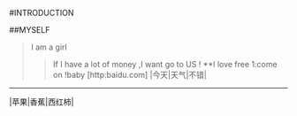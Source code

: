 #INTRODUCTION

##MYSELF
>I am a girl 
>>If I have a lot of money ,I want go to US !
**I love free
1:come on !baby
[http:baidu.com]
|今天|天气|不错|
---------------
|苹果|香蕉|西红柿|

